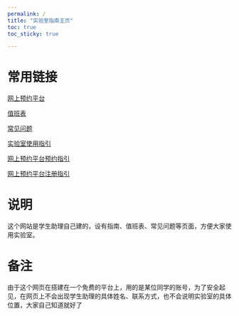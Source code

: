 ```yaml
---
permalink: /
title: "实验室指南主页"
toc: true
toc_sticky: true

---
```


# 常用链接

[网上预约平台](http://222.200.170.55:8081)

[值班表](https://neutrino3316.github.io/balyspusys/docs/04_shift_schedule/)

[常见问题](https://neutrino3316.github.io/balyspusys/QandA/00_navigation/)

[实验室使用指引](https://neutrino3316.github.io/balyspusys/docs/03_lab_usage_tutorials/)

[网上预约平台预约指引](https://neutrino3316.github.io/balyspusys/docs/02_appointment_tutorials/)

[网上预约平台注册指引](https://neutrino3316.github.io/balyspusys/docs/01_sign_up_tutorials/)

# 说明

这个网站是学生助理自己建的，设有指南、值班表、常见问题等页面，方便大家使用实验室。

# 备注

由于这个网页在搭建在一个免费的平台上，用的是某位同学的账号，为了安全起见，在网页上不会出现学生助理的具体姓名、联系方式，也不会说明实验室的具体位置，大家自己知道就好了

